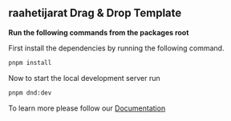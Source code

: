 ## raahetijarat Drag & Drop Template

**Run the following commands from the packages root**

First install the dependencies by running the following command.

```bash
pnpm install
```

Now to start the local development server run

```bash
pnpm dnd:dev
```

To learn more please follow our [Documentation](https://raahetijarat-doc.vercel.app/getting-started/installation)
